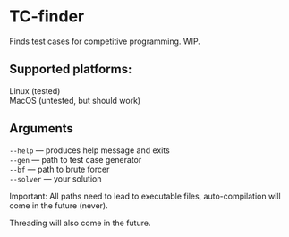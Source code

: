 # TC-finder

Finds test cases for competitive programming. WIP.

## Supported platforms:
Linux (tested) \
MacOS (untested, but should work)

## Arguments
`--help` — produces help message and exits \
`--gen` — path to test case generator \
`--bf` — path to brute forcer\
`--solver` — your solution

Important: All paths need to lead to executable files, auto-compilation will come in the future (never).

Threading will also come in the future.